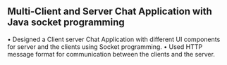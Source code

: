 <h2>Multi-Client and Server Chat Application with Java socket programming</h2>

• Designed a Client server Chat Application with different UI components for server and the clients using Socket programming.
• Used HTTP message format for communication between the clients and the server.
